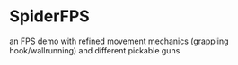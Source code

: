 # SpiderFPS

an FPS demo with refined movement mechanics (grappling hook/wallrunning) and different pickable guns
